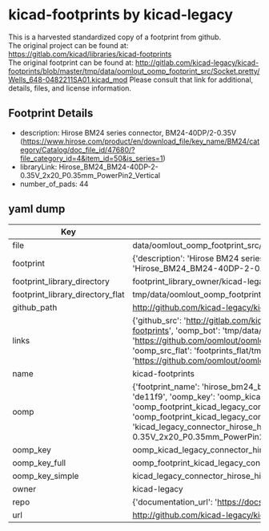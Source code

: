 # kicad-footprints by kicad-legacy  
This is a harvested standardized copy of a footprint from github.  
The original project can be found at:  
https://gitlab.com/kicad/libraries/kicad-footprints  
The original footprint can be found at:
http://gitlab.com/kicad-legacy/kicad-footprints/blob/master/tmp/data/oomlout_oomp_footprint_src/Socket.pretty/Wells_648-0482211SA01.kicad_mod
Please consult that link for additional, details, files, and license information.  
## Footprint Details
* description: Hirose BM24 series connector, BM24-40DP/2-0.35V (https://www.hirose.com/product/en/download_file/key_name/BM24/category/Catalog/doc_file_id/47680/?file_category_id=4&item_id=50&is_series=1)  
* libraryLink: Hirose_BM24_BM24-40DP-2-0.35V_2x20_P0.35mm_PowerPin2_Vertical  
* number_of_pads: 44  
## yaml dump  
| Key | Value |  
| --- | --- |  
| file | data/oomlout_oomp_footprint_src/kicad-footprints/Connector_Hirose.pretty/Hirose_BM24_BM24-40DP-2-0.35V_2x20_P0.35mm_PowerPin2_Vertical.kicad_mod |  
| footprint | {'description': 'Hirose BM24 series connector, BM24-40DP/2-0.35V (https://www.hirose.com/product/en/download_file/key_name/BM24/category/Catalog/doc_file_id/47680/?file_category_id=4&item_id=50&is_series=1)', 'libraryLink': 'Hirose_BM24_BM24-40DP-2-0.35V_2x20_P0.35mm_PowerPin2_Vertical', 'number_of_pads': 44} |  
| footprint_library_directory | footprint_library_owner/kicad-legacy_kicad-footprints |  
| footprint_library_directory_flat | tmp/data/oomlout_oomp_footprint_src/footprints_flat/kicad_legacy_connector_hirose_hirose_bm24_bm24_40dp_2_0_35v_2x20_p0_35mm_powerpin2_vertical/working |  
| github_path | http://github.com/kicad-legacy/kicad-footprints/blob/master/tmp/data/oomlout_oomp_footprint_src/Connector_Hirose.pretty/Hirose_BM24_BM24-40DP-2-0.35V_2x20_P0.35mm_PowerPin2_Vertical.kicad_mod |  
| links | {'github_src': 'http://gitlab.com/kicad-legacy/kicad-footprints/blob/master/tmp/data/oomlout_oomp_footprint_src/Socket.pretty/Wells_648-0482211SA01.kicad_mod', 'github_src_repo': 'https://gitlab.com/kicad/libraries/kicad-footprints', 'oomp_bot': 'tmp/data/oomlout_oomp_footprint_src/footprints/kicad_legacy_connector_hirose_hirose_bm24_bm24_40dp_2_0_35v_2x20_p0_35mm_powerpin2_vertical/working', 'oomp_bot_github': 'https://github.com/oomlout/oomlout_oomp_footprint_bot/tree/main/tmp/data/oomlout_oomp_footprint_src/footprints/kicad_legacy_connector_hirose_hirose_bm24_bm24_40dp_2_0_35v_2x20_p0_35mm_powerpin2_vertical/working', 'oomp_src_flat': 'footprints_flat/tmp/data/oomlout_oomp_footprint_src/footprints_flat/kicad_legacy_connector_hirose_hirose_bm24_bm24_40dp_2_0_35v_2x20_p0_35mm_powerpin2_vertical/working', 'oomp_src_flat_github': 'https://github.com/oomlout/oomlout_oomp_footprint_src/tree/main/tmp/data/oomlout_oomp_footprint_src/footprints_flat/kicad_legacy_connector_hirose_hirose_bm24_bm24_40dp_2_0_35v_2x20_p0_35mm_powerpin2_vertical/working'} |  
| name | kicad-footprints |  
| oomp | {'footprint_name': 'hirose_bm24_bm24_40dp_2_0_35v_2x20_p0_35mm_powerpin2_vertical', 'library_name': 'connector_hirose', 'md5': 'de11f946b88e9aa4c12affb0e987887f', 'md5_10': 'de11f946b8', 'md5_5': 'de11f', 'md5_6': 'de11f9', 'oomp_key': 'oomp_kicad_legacy_connector_hirose_hirose_bm24_bm24_40dp_2_0_35v_2x20_p0_35mm_powerpin2_vertical', 'oomp_key_extra': 'oomp_footprint_kicad_legacy_connector_hirose_hirose_bm24_bm24_40dp_2_0_35v_2x20_p0_35mm_powerpin2_vertical', 'oomp_key_full': 'oomp_footprint_kicad_legacy_connector_hirose_hirose_bm24_bm24_40dp_2_0_35v_2x20_p0_35mm_powerpin2_vertical_de11f9', 'oomp_key_simple': 'kicad_legacy_connector_hirose_hirose_bm24_bm24_40dp_2_0_35v_2x20_p0_35mm_powerpin2_vertical', 'original_filename': 'data/oomlout_oomp_footprint_src/kicad-footprints/Connector_Hirose.pretty/Hirose_BM24_BM24-40DP-2-0.35V_2x20_P0.35mm_PowerPin2_Vertical.kicad_mod', 'owner_name': 'kicad_legacy'} |  
| oomp_key | oomp_kicad_legacy_connector_hirose_hirose_bm24_bm24_40dp_2_0_35v_2x20_p0_35mm_powerpin2_vertical |  
| oomp_key_full | oomp_footprint_kicad_legacy_connector_hirose_hirose_bm24_bm24_40dp_2_0_35v_2x20_p0_35mm_powerpin2_vertical |  
| oomp_key_simple | kicad_legacy_connector_hirose_hirose_bm24_bm24_40dp_2_0_35v_2x20_p0_35mm_powerpin2_vertical |  
| owner | kicad-legacy |  
| repo | {'documentation_url': 'https://docs.github.com/rest/repos/repos#get-a-repository', 'message': 'Not Found'} |  
| url | http://github.com/kicad-legacy/kicad-footprints |  

